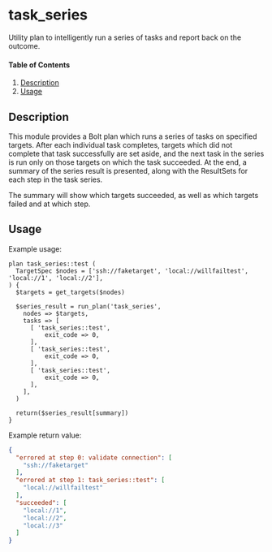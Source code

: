 
# task\_series

Utility plan to intelligently run a series of tasks and report back on the outcome.

#### Table of Contents

1. [Description](#description)
2. [Usage](#usage)

## Description

This module provides a Bolt plan which runs a series of tasks on specified targets. After each individual task completes, targets which did not complete that task successfully are set aside, and the next task in the series is run only on those targets on which the task succeeded. At the end, a summary of the series result is presented, along with the ResultSets for each step in the task series.

The summary will show which targets succeeded, as well as which targets failed and at which step.

## Usage

Example usage:

```puppet
plan task_series::test (
  TargetSpec $nodes = ['ssh://faketarget', 'local://willfailtest', 'local://1', 'local://2'],
) {
  $targets = get_targets($nodes)

  $series_result = run_plan('task_series',
    nodes => $targets,
    tasks => [
      [ 'task_series::test',
          exit_code => 0,
      ],
      [ 'task_series::test',
          exit_code => 0,
      ],
      [ 'task_series::test',
          exit_code => 0,
      ],
    ],
  )

  return($series_result[summary])
}
```

Example return value:

```json
{
  "errored at step 0: validate connection": [
    "ssh://faketarget"
  ],
  "errored at step 1: task_series::test": [
    "local://willfailtest"
  ],
  "succeeded": [
    "local://1",
    "local://2",
    "local://3"
  ]
}
```
